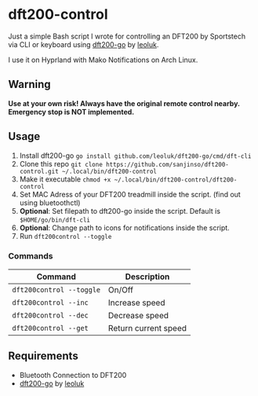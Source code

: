 # dft200-control
Just a simple Bash script I wrote for controlling an DFT200 by Sportstech via CLI or keyboard using [dft200-go](https://github.com/leoluk/dft200-go) by [leoluk](https://github.com/leoluk). 

I use it on Hyprland with Mako Notifications on Arch Linux. 

## Warning 
**Use at your own risk! Always have the original remote control nearby. Emergency stop is NOT implemented.**

## Usage
1. Install dft200-go ```go install github.com/leoluk/dft200-go/cmd/dft-cli```
2. Clone this repo ```git clone https://github.com/sanjinso/dft200-control.git ~/.local/bin/dft200-control```
3. Make it executable ```chmod +x ~/.local/bin/dft200-control/dft200-control```
4. Set MAC Adress of your DFT200 treadmill inside the script. (find out using bluetoothctl)
5. **Optional**: Set filepath to dft200-go inside the script. Default is ```$HOME/go/bin/dft-cli```
6. **Optional**: Change path to icons for notifications inside the script.
7. Run ```dft200control --toggle```

### Commands
| Command | Description |
|-------------------------------|--------------------------|
| ```dft200control --toggle``` | On/Off |
| ```dft200control --inc``` | Increase speed |
| ```dft200control --dec``` | Decrease speed |
| ```dft200control --get``` | Return current speed |

## Requirements
-  Bluetooth Connection to DFT200
-  [dft200-go](https://github.com/leoluk/dft200-go) by [leoluk](https://github.com/leoluk)


